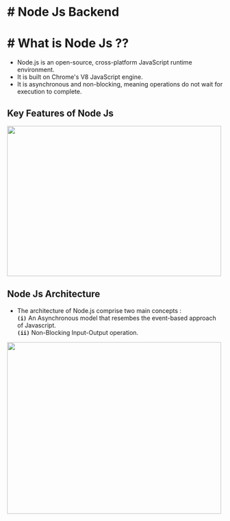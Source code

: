 # # Node Js Backend

# # What is Node Js ??

- Node.js is an open-source, cross-platform JavaScript runtime environment.
- It is built on Chrome's V8 JavaScript engine.
- It is asynchronous and non-blocking, meaning operations do not wait for execution to complete.


## Key Features of Node Js

<img src="https://github.com/user-attachments/assets/c5b12235-ac6d-46b9-a4ba-d62327bbd869" width="500" height="350" />

## Node Js Architecture

- The architecture of Node.js comprise two main concepts :  
  **`(i)`** An Asynchronous model that resembes the event-based approach of Javascript.  
  **`(ii)`** Non-Blocking Input-Output operation.


<img width="500" height="400"  src="https://github.com/user-attachments/assets/c968de3b-24d1-48dd-afb9-c0d044fe8ef9" />


























